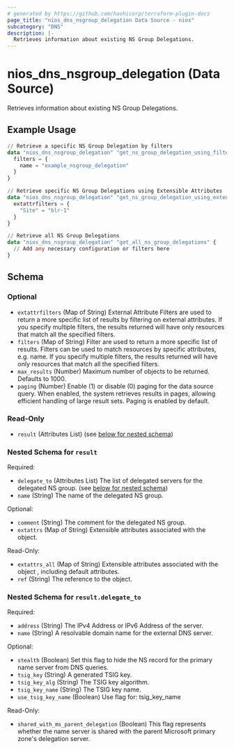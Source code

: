 ```yaml
---
# generated by https://github.com/hashicorp/terraform-plugin-docs
page_title: "nios_dns_nsgroup_delegation Data Source - nios"
subcategory: "DNS"
description: |-
  Retrieves information about existing NS Group Delegations.
---
```


# nios_dns_nsgroup_delegation (Data Source)

Retrieves information about existing NS Group Delegations.

## Example Usage

```terraform
// Retrieve a specific NS Group Delegation by filters
data "nios_dns_nsgroup_delegation" "get_ns_group_delegation_using_filters" {
  filters = {
    name = "example_nsgroup_delegation"
  }
}

// Retrieve specific NS Group Delegations using Extensible Attributes
data "nios_dns_nsgroup_delegation" "get_ns_group_delegation_using_extensible_attributes" {
  extattrfilters = {
    "Site" = "blr-1"
  }
}

// Retrieve all NS Group Delegations
data "nios_dns_nsgroup_delegation" "get_all_ns_group_delegations" {
  // Add any necessary configuration or filters here
}
```

<!-- schema generated by tfplugindocs -->
## Schema

### Optional

- `extattrfilters` (Map of String) External Attribute Filters are used to return a more specific list of results by filtering on external attributes. If you specify multiple filters, the results returned will have only resources that match all the specified filters.
- `filters` (Map of String) Filter are used to return a more specific list of results. Filters can be used to match resources by specific attributes, e.g. name. If you specify multiple filters, the results returned will have only resources that match all the specified filters.
- `max_results` (Number) Maximum number of objects to be returned. Defaults to 1000.
- `paging` (Number) Enable (1) or disable (0) paging for the data source query. When enabled, the system retrieves results in pages, allowing efficient handling of large result sets. Paging is enabled by default.

### Read-Only

- `result` (Attributes List) (see [below for nested schema](#nestedatt--result))

<a id="nestedatt--result"></a>
### Nested Schema for `result`

Required:

- `delegate_to` (Attributes List) The list of delegated servers for the delegated NS group. (see [below for nested schema](#nestedatt--result--delegate_to))
- `name` (String) The name of the delegated NS group.

Optional:

- `comment` (String) The comment for the delegated NS group.
- `extattrs` (Map of String) Extensible attributes associated with the object.

Read-Only:

- `extattrs_all` (Map of String) Extensible attributes associated with the object , including default attributes.
- `ref` (String) The reference to the object.

<a id="nestedatt--result--delegate_to"></a>
### Nested Schema for `result.delegate_to`

Required:

- `address` (String) The IPv4 Address or IPv6 Address of the server.
- `name` (String) A resolvable domain name for the external DNS server.

Optional:

- `stealth` (Boolean) Set this flag to hide the NS record for the primary name server from DNS queries.
- `tsig_key` (String) A generated TSIG key.
- `tsig_key_alg` (String) The TSIG key algorithm.
- `tsig_key_name` (String) The TSIG key name.
- `use_tsig_key_name` (Boolean) Use flag for: tsig_key_name

Read-Only:

- `shared_with_ms_parent_delegation` (Boolean) This flag represents whether the name server is shared with the parent Microsoft primary zone's delegation server.
